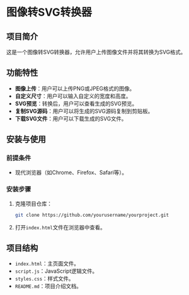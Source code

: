 # 图像转SVG转换器

## 项目简介
这是一个图像转SVG转换器，允许用户上传图像文件并将其转换为SVG格式。

## 功能特性
- **图像上传**：用户可以上传PNG或JPEG格式的图像。
- **自定义尺寸**：用户可以输入自定义的宽度和高度。
- **SVG预览**：转换后，用户可以查看生成的SVG预览。
- **复制SVG源码**：用户可以将生成的SVG源码复制到剪贴板。
- **下载SVG文件**：用户可以下载生成的SVG文件。

## 安装与使用
### 前提条件
- 现代浏览器（如Chrome、Firefox、Safari等）。

### 安装步骤
1. 克隆项目仓库：
   ```bash
   git clone https://github.com/yourusername/yourproject.git
   ```
2. 打开`index.html`文件在浏览器中查看。

## 项目结构
- `index.html`：主页面文件。
- `script.js`：JavaScript逻辑文件。
- `styles.css`：样式文件。
- `README.md`：项目介绍文档。 